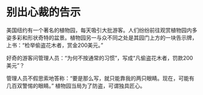 # 别出心裁的告示

美国纽约有一个著名的植物园，每天吸引大批游客。人们纷纷前往观赏植物园内多姿多彩和形状奇特的盆景。植物园另一与众不同之处是其园门上方的一块告示牌，上书：“检举偷盗花木者，赏金200美元。”

好奇的游客问管理人员：“为何不按通常的习惯”，写成“凡偷盗花木者，罚款200美元”？

管理人员不假思索地答称：“要是那么写，就只能靠我的两只眼睛。现在，可能有几百双警惕的眼睛。”
  植物园当局为了防盗，可谓独具匠心。
 
